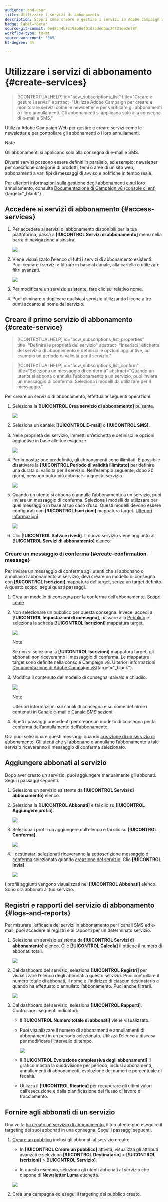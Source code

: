 ```yaml
---
audience: end-user
title: Utilizzare i servizi di abbonamento
description: Scopri come creare e gestire i servizi in Adobe Campaign Web
badge: label="Beta"
source-git-commit: 6e48c44b7c192b0d401d75dedbac24f21ee2e78f
workflow-type: tm+mt
source-wordcount: '909'
ht-degree: 4%

---
```



# Utilizzare i servizi di abbonamento {#create-services}

>[!CONTEXTUALHELP]
>id="acw_subscriptions_list"
>title="Creare e gestire i servizi"
>abstract="Utilizza Adobe Campaign per creare e monitorare servizi come le newsletter e per verificare gli abbonamenti o i loro annullamenti. Gli abbonamenti si applicano solo alla consegna di e-mail e SMS."

Utilizza Adobe Campaign Web per gestire e creare servizi come le newsletter e per controllare gli abbonamenti o i loro annullamenti.

>[!NOTE]
>
>Gli abbonamenti si applicano solo alla consegna di e-mail e SMS.

Diversi servizi possono essere definiti in parallelo, ad esempio: newsletter per specifiche categorie di prodotti, temi o aree di un sito web, abbonamenti a vari tipi di messaggi di avviso e notifiche in tempo reale.

Per ulteriori informazioni sulla gestione degli abbonamenti e sul loro annullamento, consulta [Documentazione di Campaign v8 (console client)](https://experienceleague.adobe.com/docs/campaign/campaign-v8/audience/subscriptions.html){target="_blank"}.

## Accedere ai servizi di abbonamento {#access-services}

1. Per accedere ai servizi di abbonamento disponibili per la tua piattaforma, passa a **[!UICONTROL Servizi di abbonamento]** menu nella barra di navigazione a sinistra.

   ![](assets/service-list.png)

1. Viene visualizzato l’elenco di tutti i servizi di abbonamento esistenti. Puoi cercare i servizi e filtrare in base al canale, alla cartella o utilizzare filtri avanzati.

   ![](assets/service-filters.png)

1. Per modificare un servizio esistente, fare clic sul relativo nome.

1. Puoi eliminare o duplicare qualsiasi servizio utilizzando l’icona a tre punti accanto al nome del servizio.

## Creare il primo servizio di abbonamento {#create-service}

>[!CONTEXTUALHELP]
>id="acw_subscriptions_list_properties"
>title="Definire le proprietà del servizio"
>abstract="Inserisci l’etichetta del servizio di abbonamento e definisci le opzioni aggiuntive, ad esempio un periodo di validità per il servizio."

>[!CONTEXTUALHELP]
>id="acw_subscriptions_list_confirm"
>title="Seleziona un messaggio di conferma"
>abstract="Quando un utente si abbona o annulla l’abbonamento a un servizio, puoi inviare un messaggio di conferma. Seleziona i modelli da utilizzare per il messaggio."

Per creare un servizio di abbonamento, effettua le seguenti operazioni:

1. Seleziona la **[!UICONTROL Crea servizio di abbonamento]** pulsante.

   ![](assets/service-create-button.png)

1. Seleziona un canale: **[!UICONTROL E-mail]** o **[!UICONTROL SMS]**.

1. Nelle proprietà del servizio, immetti un’etichetta e definisci le opzioni aggiuntive in base alle tue esigenze.

   ![](assets/service-create-properties.png)

1. Per impostazione predefinita, gli abbonamenti sono illimitati. È possibile disattivare la **[!UICONTROL Periodo di validità illimitato]** per definire una durata di validità per il servizio. Nell’esempio seguente, dopo 20 giorni, nessuno potrà più abbonarsi a questo servizio.

   ![](assets/service-create-validity-period.png)

1. Quando un utente si abbona o annulla l’abbonamento a un servizio, puoi inviare un messaggio di conferma. Seleziona i modelli da utilizzare per quel messaggio in base al tuo caso d’uso. Questi modelli devono essere configurati con **[!UICONTROL Iscrizioni]** mappatura target. [Ulteriori informazioni](#create-confirmation-message)

   ![](assets/service-create-confirmation-msg.png)

1. Clic **[!UICONTROL Salva e rivedi]**. Il nuovo servizio viene aggiunto al **[!UICONTROL Servizi di abbonamento]** elenco.

### Creare un messaggio di conferma {#create-confirmation-message}

Per inviare un messaggio di conferma agli utenti che si abbonano o annullano l’abbonamento al servizio, devi creare un modello di consegna con **[!UICONTROL Iscrizioni]** mappatura del target, senza un target definito. A questo scopo, segui questi passaggi.

1. Crea un modello di consegna per la conferma dell’abbonamento. [Scopri come](../msg/delivery-template.md)

1. Non selezionare un pubblico per questa consegna. Invece, accedi a **[!UICONTROL Impostazioni di consegna]**, passare alla [Pubblico](../advanced-settings/delivery-settings.md#audience) e seleziona la scheda **[!UICONTROL Iscrizioni]** mappatura target.

   ![](assets/service-confirmation-template-mapping.png)

   >[!NOTE]
   >
   >Se non si seleziona la  **[!UICONTROL Iscrizioni]** mappatura target, gli abbonati non riceveranno il messaggio di conferma. Le mappature target sono definite nella console Campaign v8. Ulteriori informazioni [Documentazione di Adobe Campaign v8](https://experienceleague.adobe.com/docs/campaign/campaign-v8/audience/add-profiles/target-mappings.html?lang=it){target="_blank"}.

1. Modifica il contenuto del modello di consegna, salvalo e chiudilo.

   ![](assets/service-confirmation-template.png)

   >[!NOTE]
   >
   >Ulteriori informazioni sui canali di consegna e su come definirne i contenuti in [Canale e-mail](../email/create-email.md) e [Canale SMS](../sms/create-sms.md) sezioni.

1. Ripeti i passaggi precedenti per creare un modello di consegna per la conferma dell’annullamento dell’abbonamento.

Ora puoi selezionare questi messaggi quando [creazione di un servizio di abbonamento](#create-service). Gli utenti che si abbonano o annullano l’abbonamento a tale servizio riceveranno il messaggio di conferma selezionato.

## Aggiungere abbonati al servizio

Dopo aver creato un servizio, puoi aggiungere manualmente gli abbonati. Segui i passaggi seguenti.

1. Seleziona un servizio esistente da **[!UICONTROL Servizi di abbonamento]** elenco.

1. Seleziona la **[!UICONTROL Abbonati]** e fai clic su **[!UICONTROL Aggiungere profili]**.

   ![](assets/service-subscribers-tab.png)

1. Seleziona i profili da aggiungere dall’elenco e fai clic su **[!UICONTROL Conferma]**.

   ![](assets/service-subscribers-select-profiles.png)

1. I destinatari selezionati riceveranno la sottoscrizione [messaggio di conferma](#create-confirmation-message) selezionato quando [creazione del servizio](#create-service). Clic **[!UICONTROL Invia]**.

   ![](assets/service-subscribers-confirmation-msg.png)

I profili aggiunti vengono visualizzati nel **[!UICONTROL Abbonati]** elenco. Sono ora abbonati al tuo servizio.

## Registri e rapporti del servizio di abbonamento {#logs-and-reports}

Per misurare l’efficacia dei servizi in abbonamento per i canali SMS ed e-mail, puoi accedere ai registri e ai rapporti per un determinato servizio.

1. Seleziona un servizio esistente da **[!UICONTROL Servizi di abbonamento]** elenco. Clic **[!UICONTROL Calcola]** il ottiene il numero di abbonati totali.

   ![](assets/service-logs-reports-buttons.png)

1. Dal dashboard del servizio, seleziona **[!UICONTROL Registri]** per visualizzare l’elenco degli abbonati a questo servizio. Puoi controllare il numero totale di abbonati, il nome e l’indirizzo di ciascun destinatario e quando ha effettuato o annullato l’abbonamento. Puoi anche filtrarli.

   ![](assets/service-logs.png)

1. Dal dashboard del servizio, seleziona **[!UICONTROL Rapporti]**. Controllare i seguenti indicatori:

   * Il **[!UICONTROL Numero totale di abbonati]** viene visualizzato.

   * Puoi visualizzare il numero di abbonamenti e annullamenti di abbonamenti in un periodo selezionato. Utilizza l’elenco a discesa per modificare l’intervallo di tempo.

     ![](assets/service-reports.png)

   * Il **[!UICONTROL Evoluzione complessiva degli abbonamenti]** il grafico mostra la suddivisione per periodo, inclusi abbonamenti, annullamenti di abbonamenti, evoluzione dei numeri e percentuale di fedeltà.

   * Utilizza il **[!UICONTROL Ricarica]** per recuperare gli ultimi valori dall’esecuzione e dalla pianificazione del flusso di lavoro di tracciamento.

## Fornire agli abbonati di un servizio

Una volta [ha creato un servizio di abbonamento](#create-service), il tuo utente può eseguire il targeting dei suoi abbonati in una consegna. Segui i passaggi seguenti.

1. [Creare un pubblico](../audience/create-audience.md) inclusi gli abbonati al servizio creato:

   * In **[!UICONTROL Creare un pubblico]** attività, visualizza gli attributi avanzati e seleziona **[!UICONTROL Destinatario]** > **[!UICONTROL Iscrizioni]** > **[!UICONTROL Servizio]**.

   * In questo esempio, seleziona gli utenti abbonati al servizio che dispone di **Newsletter Luma** etichetta.

   ![](assets/service-audience-subscribers.png)

1. Crea una campagna ed esegui il targeting del pubblico creato.







